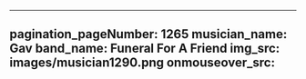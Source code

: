 ------
pagination_pageNumber: 1265
musician_name: Gav
band_name: Funeral For A Friend
img_src: images/musician1290.png
onmouseover_src: 
------